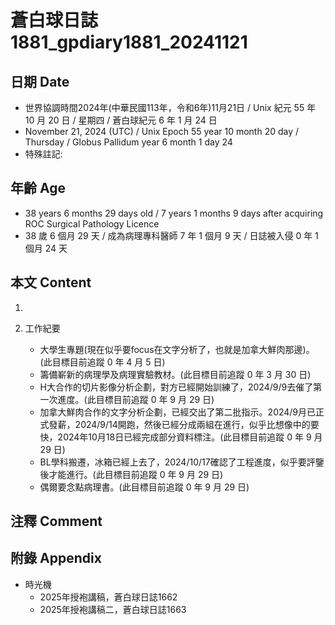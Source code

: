 [_metadata_:encoding]: - "utf-8"
[_metadata_:language]: - "zh-Hant-TW"
[_metadata_:fileformat]: - "markdown"
[_metadata_:MIME_type]: - "text/plain"
[_metadata_:markdown_version]: - "commonmark version 0.30"
[_metadata_:markdown_spec]: - "https://spec.commonmark.org/0.30/"

# 蒼白球日誌1881_gpdiary1881_20241121 #

## 日期 Date ##

* 世界協調時間2024年(中華民國113年，令和6年)11月21日 / Unix 紀元 55 年 10 月 20 日 / 星期四 / 蒼白球紀元 6 年 1 月 24 日
* November 21, 2024 (UTC) / Unix Epoch 55 year 10 month 20 day / Thursday / Globus Pallidum year 6 month 1 day 24
* 特殊註記:

## 年齡 Age ##

* 38 years 6 months 29 days old / 7 years 1 months 9 days after acquiring ROC Surgical Pathology Licence
* 38 歲 6 個月 29 天 / 成為病理專科醫師 7 年 1 個月 9 天 / 日誌被入侵 0 年 1 個月 24 天

## 本文 Content ##

1. 

2. 工作紀要

    - 大學生專題(現在似乎要focus在文字分析了，也就是加拿大鮮肉那邊)。(此目標目前追蹤 0 年 4 月 5 日)
    - 籌備嶄新的病理學及病理實驗教材。(此目標目前追蹤 0 年 3 月 30 日)
    - H大合作的切片影像分析企劃，對方已經開始訓練了，2024/9/9去催了第一次進度。(此目標目前追蹤 0 年 9 月 29 日)
    - 加拿大鮮肉合作的文字分析企劃，已經交出了第二批指示。2024/9月已正式發薪，2024/9/14開跑，然後已經分成兩組在進行，似乎比想像中的要快，2024年10月18日已經完成部分資料標注。(此目標目前追蹤 0 年 9 月 29 日)
    - BL學科搬遷，冰箱已經上去了，2024/10/17確認了工程進度，似乎要評鑒後才能進行。(此目標目前追蹤 0 年 9 月 29 日)
    - 偶爾要念點病理書。(此目標目前追蹤 0 年 9 月 29 日)

## 注釋 Comment ##


## 附錄 Appendix ##

* 時光機
    - 2025年授袍講稿，蒼白球日誌1662
    - 2025年授袍講稿二，蒼白球日誌1663
